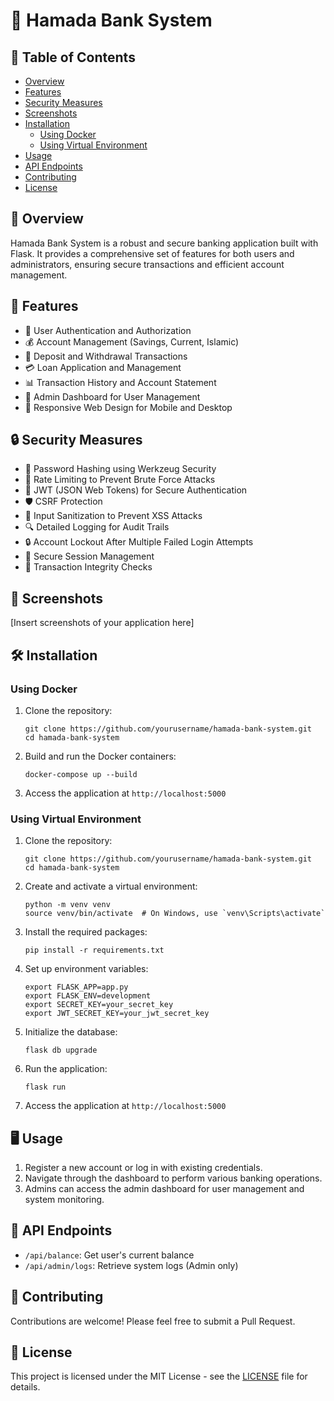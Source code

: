 # 🏦 Hamada Bank System

## 📑 Table of Contents
- [Overview](#overview)
- [Features](#features)
- [Security Measures](#security-measures)
- [Screenshots](#screenshots)
- [Installation](#installation)
  - [Using Docker](#using-docker)
  - [Using Virtual Environment](#using-virtual-environment)
- [Usage](#usage)
- [API Endpoints](#api-endpoints)
- [Contributing](#contributing)
- [License](#license)

## 🌟 Overview

Hamada Bank System is a robust and secure banking application built with Flask. It provides a comprehensive set of features for both users and administrators, ensuring secure transactions and efficient account management.

## 🚀 Features

- 👤 User Authentication and Authorization
- 💰 Account Management (Savings, Current, Islamic)
- 💸 Deposit and Withdrawal Transactions
- 💳 Loan Application and Management
- 📊 Transaction History and Account Statement
- 👑 Admin Dashboard for User Management
- 📱 Responsive Web Design for Mobile and Desktop

## 🔒 Security Measures

- 🔐 Password Hashing using Werkzeug Security
- 🚫 Rate Limiting to Prevent Brute Force Attacks
- 🔑 JWT (JSON Web Tokens) for Secure Authentication
- 🛡️ CSRF Protection
- 🧹 Input Sanitization to Prevent XSS Attacks
- 🔍 Detailed Logging for Audit Trails
- 🔒 Account Lockout After Multiple Failed Login Attempts
- 🔐 Secure Session Management
- 📜 Transaction Integrity Checks

## 📸 Screenshots

[Insert screenshots of your application here]

## 🛠️ Installation

### Using Docker

1. Clone the repository:
   ```
   git clone https://github.com/yourusername/hamada-bank-system.git
   cd hamada-bank-system
   ```

2. Build and run the Docker containers:
   ```
   docker-compose up --build
   ```

3. Access the application at `http://localhost:5000`

### Using Virtual Environment

1. Clone the repository:
   ```
   git clone https://github.com/yourusername/hamada-bank-system.git
   cd hamada-bank-system
   ```

2. Create and activate a virtual environment:
   ```
   python -m venv venv
   source venv/bin/activate  # On Windows, use `venv\Scripts\activate`
   ```

3. Install the required packages:
   ```
   pip install -r requirements.txt
   ```

4. Set up environment variables:
   ```
   export FLASK_APP=app.py
   export FLASK_ENV=development
   export SECRET_KEY=your_secret_key
   export JWT_SECRET_KEY=your_jwt_secret_key
   ```

5. Initialize the database:
   ```
   flask db upgrade
   ```

6. Run the application:
   ```
   flask run
   ```

7. Access the application at `http://localhost:5000`

## 🖥️ Usage

1. Register a new account or log in with existing credentials.
2. Navigate through the dashboard to perform various banking operations.
3. Admins can access the admin dashboard for user management and system monitoring.

## 🔗 API Endpoints

- `/api/balance`: Get user's current balance
- `/api/admin/logs`: Retrieve system logs (Admin only)

## 🤝 Contributing

Contributions are welcome! Please feel free to submit a Pull Request.

## 📄 License

This project is licensed under the MIT License - see the [LICENSE](LICENSE) file for details.